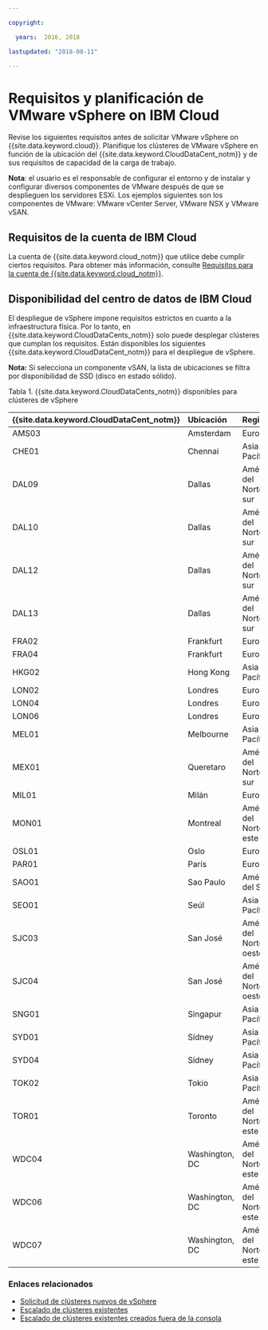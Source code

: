 ```yaml
---

copyright:

  years:  2016, 2018

lastupdated: "2018-08-11"

---
```


# Requisitos y planificación de VMware vSphere on IBM Cloud

Revise los siguientes requisitos antes de solicitar VMware vSphere on {{site.data.keyword.cloud}}. Planifique los clústeres de VMware vSphere en función de la ubicación del {{site.data.keyword.CloudDataCent_notm}} y de sus requisitos de capacidad de la carga de trabajo.

**Nota**: el usuario es el responsable de configurar el entorno y de instalar y configurar diversos componentes de VMware después de que se desplieguen los servidores ESXi. Los ejemplos siguientes son los componentes de VMware: VMware vCenter Server, VMware NSX y VMware vSAN.

## Requisitos de la cuenta de IBM Cloud

La cuenta de {{site.data.keyword.cloud_notm}} que utilice debe cumplir ciertos requisitos. Para obtener más información, consulte [Requisitos para la cuenta de {{site.data.keyword.cloud_notm}}](../vmonic/slaccountrequirement.html).

## Disponibilidad del centro de datos de IBM Cloud

El despliegue de vSphere impone requisitos estrictos en cuanto a la infraestructura física. Por lo tanto, en {{site.data.keyword.CloudDataCents_notm}} solo puede desplegar clústeres que cumplan los requisitos. Están disponibles los siguientes {{site.data.keyword.CloudDataCent_notm}} para el despliegue de vSphere.

**Nota:** Si selecciona un componente vSAN, la lista de ubicaciones se filtra por disponibilidad de SSD (disco en estado sólido).

Tabla 1. {{site.data.keyword.CloudDataCents_notm}} disponibles para clústeres de vSphere

| {{site.data.keyword.CloudDataCent_notm}} | Ubicación | Región |
|:----------------------|:---------|:-------|
| AMS03 | Amsterdam | Europa |
| CHE01 | Chennai | Asia-Pacífico |
| DAL09 | Dallas | América del Norte sur |
| DAL10 | Dallas | América del Norte sur |
| DAL12 | Dallas | América del Norte sur |
| DAL13 | Dallas | América del Norte sur |
| FRA02 | Frankfurt | Europa |
| FRA04 | Frankfurt | Europa |
| HKG02 | Hong Kong | Asia-Pacífico |
| LON02 | Londres | Europa |
| LON04 | Londres | Europa |
| LON06 | Londres | Europa |
| MEL01 | Melbourne | Asia-Pacífico |
| MEX01 | Queretaro | América del Norte sur |
| MIL01 | Milán | Europa |
| MON01 | Montreal | América del Norte este |
| OSL01 | Oslo | Europa |
| PAR01 | París | Europa |
| SAO01 | Sao Paulo | América del Sur |
| SEO01 | Seúl | Asia-Pacífico |
| SJC03 | San José | América del Norte oeste |
| SJC04 | San José | América del Norte oeste |
| SNG01 | Singapur | Asia-Pacífico |
| SYD01 | Sídney | Asia-Pacífico |
| SYD04 | Sídney | Asia-Pacífico |
| TOK02 | Tokio | Asia-Pacífico |
| TOR01 | Toronto | América del Norte este |
| WDC04 | Washington, DC | América del Norte este |
| WDC06 | Washington, DC | América del Norte este |
| WDC07 | Washington, DC | América del Norte este |

### Enlaces relacionados

* [Solicitud de clústeres nuevos de vSphere](vs_orderinginstances.html)
* [Escalado de clústeres existentes](vs_scalingexistingclusters.html)
* [Escalado de clústeres existentes creados fuera de la consola](vs_orderingforclustersoutside.html)
